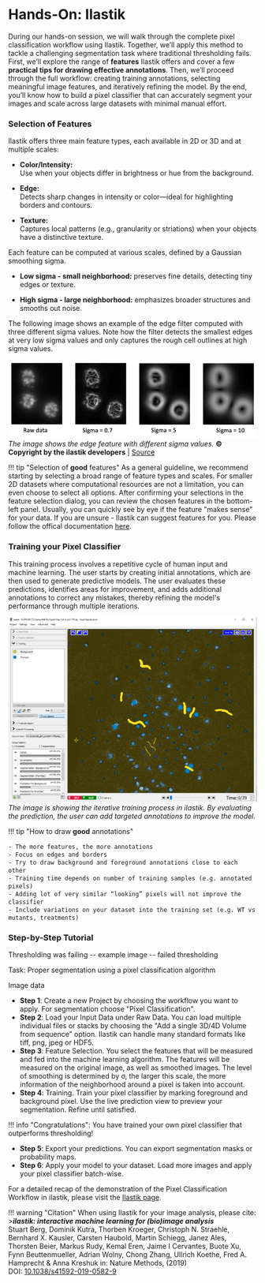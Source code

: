 # Hands-On: Ilastik

During our hands-on session, we will walk through the complete pixel classification workflow using Ilastik. 
Together, we’ll apply this method to tackle a challenging segmentation task where traditional thresholding fails. 
First, we’ll explore the range of **features** Ilastik offers and cover a few **practical tips for drawing effective annotations**. 
Then, we’ll proceed through the full workflow: creating training annotations, 
selecting meaningful image features, and iteratively refining the model. By the end, you’ll know how to build a pixel classifier 
that can accurately segment your images and scale across large datasets with minimal manual effort.


### Selection of Features
Ilastik offers three main feature types, each available in 2D or 3D and at multiple scales: <br>

- **Color/Intensity:** <br>
		 Use when your objects differ in brightness or hue from the background.

- **Edge:** <br>
		Detects sharp changes in intensity or color—ideal for highlighting borders and contours.

- **Texture:** <br>
		 Captures local patterns (e.g., granularity or striations) when your objects have a distinctive texture.

Each feature can be computed at various scales, defined by a Gaussian smoothing sigma.

- **Low sigma - small neighborhood:** preserves fine details, detecting tiny edges or texture.

- **High sigma - large neighborhood:** emphasizes broader structures and smooths out noise.

The following image shows an example of the edge filter computed with three different sigma values. Note how the filter 
 detects the smallest edges at very low sigma values and only captures the rough cell outlines at high sigma values.

![ImageData](feature_selection.png) <br>
*The image shows the edge feature with different sigma values.*
**© Copyright by the ilastik developers** |
[Source](https://www.ilastik.org/license)

!!! tip "Selection of **good** features"
	As a general guideline, we recommend starting by selecting a broad range of feature types 
	and scales. For smaller 2D datasets where computational resources are not a limitation, 
	you can even choose to select all options. After confirming your selections in the feature 
	selection dialog, you can review the chosen features in the bottom-left panel. 
	Usually, you can quickly see by eye if the feature "makes sense" for your data.
	If you are unsure - Ilastik can suggest features for you. Please follow the offical documentation [here](https://www.ilastik.org/documentation/pixelclassification/pixelclassification#suggest).

###  Training your Pixel Classifier 

This training process involves a repetitive cycle of human input and machine learning. 
The user starts by creating initial annotations, which are then used to generate predictive 
models. The user evaluates these predictions, identifies areas for improvement, 
and adds additional annotations to correct any mistakes, thereby refining the model's 
performance through multiple iterations.

![ImageData](training.png) <br>
*The image is showing the iterative training process in ilastik. By evaluating the prediction, the user can add targeted annotations to improve the model.*

!!! tip "How to draw **good** annotations"
	
	- The more features, the more annotations
	- Focus on edges and borders
	- Try to draw background and foreground annotations close to each other
	- Training time depends on number of training samples (e.g. annotated pixels)
	- Adding lot of very similar “looking” pixels will not improve the classifier
	- Include variations on your dataset into the training set (e.g. WT vs mutants, treatments)

### Step-by-Step Tutorial

Thresholding was failing
-- example image -- failed thresholding

Task: Proper segmentation using a pixel classification algorithm

Image data 

- **Step 1**: Create a new Project by choosing the workflow you want to apply. For segmentation choose "Pixel Classification".
- **Step 2**: Load your Input Data under Raw Data. You can load multiple individual files or stacks by choosing the "Add a single 3D/4D Volume from sequence" option. Ilastik can handle many standard formats like tiff, png, jpeg or HDF5.
- **Step 3**: Feature Selection. You select the features that will be measured and fed into the machine learning algorithm. The features will be measured on the original image, as well as smoothed images. The level of smoothing is determined by σ, the larger this scale, the more information of the neighborhood around a pixel is taken into account.
- **Step 4**: Training. Train your pixel classifier by marking foreground and background pixel. Use the live prediction view to preview your segmentation. Refine until satisfied.

!!! info "Congratulations":
	You have trained your own pixel classifier that outperforms thresholding!

- **Step 5**: Export your predictions. You can export segmentation masks or probability maps.
- **Step 6**: Apply your model to your dataset. Load more images and apply your pixel classifier batch-wise.

For a detailed recap of the demonstration of the Pixel Classification Workflow in ilastik, 
please visit the [Ilastik page](https://www.ilastik.org/documentation/pixelclassification/pixelclassification).



!!! warning "Citation"
	When using Ilastik for your image analysis, please cite:
	>***ilastik: interactive machine learning for (bio)image analysis*** <br>
	Stuart Berg, Dominik Kutra, Thorben Kroeger, Christoph N. Straehle, Bernhard X. Kausler, Carsten Haubold, 
	Martin Schiegg, Janez Ales, Thorsten Beier, Markus Rudy, Kemal Eren, Jaime I Cervantes, Buote Xu, Fynn Beuttenmueller, Adrian Wolny, Chong Zhang, Ullrich Koethe, Fred A. Hamprecht & Anna Kreshuk
	in: Nature Methods, (2019) 
	<br> DOI: [10.1038/s41592-019-0582-9](10.1038/s41592-019-0582-9)
